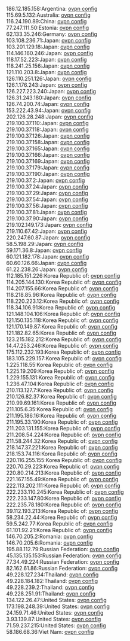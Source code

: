 186.12.185.158:Argentina: [ovpn config](vpn/186_12_185_158.ovpn)  
115.69.5.132:Australia: [ovpn config](vpn/115_69_5_132.ovpn)  
116.24.190.89:China: [ovpn config](vpn/116_24_190_89.ovpn)  
77.247.111.50:Estonia: [ovpn config](vpn/77_247_111_50.ovpn)  
62.133.35.246:Germany: [ovpn config](vpn/62_133_35_246.ovpn)  
103.108.236.71:Japan: [ovpn config](vpn/103_108_236_71.ovpn)  
103.201.129.18:Japan: [ovpn config](vpn/103_201_129_18.ovpn)  
114.146.160.246:Japan: [ovpn config](vpn/114_146_160_246.ovpn)  
118.17.52.223:Japan: [ovpn config](vpn/118_17_52_223.ovpn)  
118.241.25.156:Japan: [ovpn config](vpn/118_241_25_156.ovpn)  
121.110.203.8:Japan: [ovpn config](vpn/121_110_203_8.ovpn)  
126.110.251.126:Japan: [ovpn config](vpn/126_110_251_126.ovpn)  
126.1.176.243:Japan: [ovpn config](vpn/126_1_176_243.ovpn)  
126.227.223.240:Japan: [ovpn config](vpn/126_227_223_240.ovpn)  
126.31.243.180:Japan: [ovpn config](vpn/126_31_243_180.ovpn)  
126.74.200.74:Japan: [ovpn config](vpn/126_74_200_74.ovpn)  
153.222.43.94:Japan: [ovpn config](vpn/153_222_43_94.ovpn)  
202.126.28.248:Japan: [ovpn config](vpn/202_126_28_248.ovpn)  
219.100.37.110:Japan: [ovpn config](vpn/219_100_37_110.ovpn)  
219.100.37.118:Japan: [ovpn config](vpn/219_100_37_118.ovpn)  
219.100.37.126:Japan: [ovpn config](vpn/219_100_37_126.ovpn)  
219.100.37.158:Japan: [ovpn config](vpn/219_100_37_158.ovpn)  
219.100.37.165:Japan: [ovpn config](vpn/219_100_37_165.ovpn)  
219.100.37.166:Japan: [ovpn config](vpn/219_100_37_166.ovpn)  
219.100.37.169:Japan: [ovpn config](vpn/219_100_37_169.ovpn)  
219.100.37.179:Japan: [ovpn config](vpn/219_100_37_179.ovpn)  
219.100.37.190:Japan: [ovpn config](vpn/219_100_37_190.ovpn)  
219.100.37.2:Japan: [ovpn config](vpn/219_100_37_2.ovpn)  
219.100.37.24:Japan: [ovpn config](vpn/219_100_37_24.ovpn)  
219.100.37.29:Japan: [ovpn config](vpn/219_100_37_29.ovpn)  
219.100.37.54:Japan: [ovpn config](vpn/219_100_37_54.ovpn)  
219.100.37.56:Japan: [ovpn config](vpn/219_100_37_56.ovpn)  
219.100.37.81:Japan: [ovpn config](vpn/219_100_37_81.ovpn)  
219.100.37.90:Japan: [ovpn config](vpn/219_100_37_90.ovpn)  
219.102.149.173:Japan: [ovpn config](vpn/219_102_149_173.ovpn)  
219.110.67.42:Japan: [ovpn config](vpn/219_110_67_42.ovpn)  
220.247.60.87:Japan: [ovpn config](vpn/220_247_60_87.ovpn)  
58.5.198.29:Japan: [ovpn config](vpn/58_5_198_29.ovpn)  
59.171.36.8:Japan: [ovpn config](vpn/59_171_36_8.ovpn)  
60.121.182.178:Japan: [ovpn config](vpn/60_121_182_178.ovpn)  
60.60.126.66:Japan: [ovpn config](vpn/60_60_126_66.ovpn)  
61.22.238.26:Japan: [ovpn config](vpn/61_22_238_26.ovpn)  
112.185.151.226:Korea Republic of: [ovpn config](vpn/112_185_151_226.ovpn)  
114.205.144.130:Korea Republic of: [ovpn config](vpn/114_205_144_130.ovpn)  
114.207.155.66:Korea Republic of: [ovpn config](vpn/114_207_155_66.ovpn)  
118.218.85.96:Korea Republic of: [ovpn config](vpn/118_218_85_96.ovpn)  
118.220.223.12:Korea Republic of: [ovpn config](vpn/118_220_223_12.ovpn)  
118.34.106.91:Korea Republic of: [ovpn config](vpn/118_34_106_91.ovpn)  
121.148.104.106:Korea Republic of: [ovpn config](vpn/121_148_104_106.ovpn)  
121.150.135.118:Korea Republic of: [ovpn config](vpn/121_150_135_118.ovpn)  
121.170.149.87:Korea Republic of: [ovpn config](vpn/121_170_149_87.ovpn)  
121.182.82.65:Korea Republic of: [ovpn config](vpn/121_182_82_65.ovpn)  
123.215.182.212:Korea Republic of: [ovpn config](vpn/123_215_182_212.ovpn)  
14.47.253.246:Korea Republic of: [ovpn config](vpn/14_47_253_246.ovpn)  
175.112.232.193:Korea Republic of: [ovpn config](vpn/175_112_232_193.ovpn)  
183.105.229.157:Korea Republic of: [ovpn config](vpn/183_105_229_157.ovpn)  
1.225.118.55:Korea Republic of: [ovpn config](vpn/1_225_118_55.ovpn)  
1.225.19.209:Korea Republic of: [ovpn config](vpn/1_225_19_209.ovpn)  
1.229.155.131:Korea Republic of: [ovpn config](vpn/1_229_155_131.ovpn)  
1.236.47.104:Korea Republic of: [ovpn config](vpn/1_236_47_104.ovpn)  
210.113.127.7:Korea Republic of: [ovpn config](vpn/210_113_127_7.ovpn)  
210.126.82.37:Korea Republic of: [ovpn config](vpn/210_126_82_37.ovpn)  
210.99.69.161:Korea Republic of: [ovpn config](vpn/210_99_69_161.ovpn)  
211.105.6.35:Korea Republic of: [ovpn config](vpn/211_105_6_35.ovpn)  
211.195.186.16:Korea Republic of: [ovpn config](vpn/211_195_186_16.ovpn)  
211.195.33.190:Korea Republic of: [ovpn config](vpn/211_195_33_190.ovpn)  
211.203.131.155:Korea Republic of: [ovpn config](vpn/211_203_131_155.ovpn)  
211.208.54.224:Korea Republic of: [ovpn config](vpn/211_208_54_224.ovpn)  
211.58.244.32:Korea Republic of: [ovpn config](vpn/211_58_244_32.ovpn)  
218.147.37.221:Korea Republic of: [ovpn config](vpn/218_147_37_221.ovpn)  
218.153.74.116:Korea Republic of: [ovpn config](vpn/218_153_74_116.ovpn)  
220.116.255.155:Korea Republic of: [ovpn config](vpn/220_116_255_155.ovpn)  
220.70.29.223:Korea Republic of: [ovpn config](vpn/220_70_29_223.ovpn)  
220.80.214.213:Korea Republic of: [ovpn config](vpn/220_80_214_213.ovpn)  
221.167.155.49:Korea Republic of: [ovpn config](vpn/221_167_155_49.ovpn)  
222.113.202.111:Korea Republic of: [ovpn config](vpn/222_113_202_111.ovpn)  
222.233.110.245:Korea Republic of: [ovpn config](vpn/222_233_110_245.ovpn)  
222.233.147.80:Korea Republic of: [ovpn config](vpn/222_233_147_80.ovpn)  
222.235.78.180:Korea Republic of: [ovpn config](vpn/222_235_78_180.ovpn)  
39.112.193.213:Korea Republic of: [ovpn config](vpn/39_112_193_213.ovpn)  
58.234.22.44:Korea Republic of: [ovpn config](vpn/58_234_22_44.ovpn)  
59.5.242.77:Korea Republic of: [ovpn config](vpn/59_5_242_77.ovpn)  
61.101.92.21:Korea Republic of: [ovpn config](vpn/61_101_92_21.ovpn)  
146.70.205.2:Romania: [ovpn config](vpn/146_70_205_2.ovpn)  
146.70.205.6:Romania: [ovpn config](vpn/146_70_205_6.ovpn)  
195.88.112.79:Russian Federation: [ovpn config](vpn/195_88_112_79.ovpn)  
45.135.135.153:Russian Federation: [ovpn config](vpn/45_135_135_153.ovpn)  
77.34.49.224:Russian Federation: [ovpn config](vpn/77_34_49_224.ovpn)  
82.162.61.86:Russian Federation: [ovpn config](vpn/82_162_61_86.ovpn)  
49.228.127.234:Thailand: [ovpn config](vpn/49_228_127_234.ovpn)  
49.228.184.182:Thailand: [ovpn config](vpn/49_228_184_182.ovpn)  
49.228.239.2:Thailand: [ovpn config](vpn/49_228_239_2.ovpn)  
49.228.251.91:Thailand: [ovpn config](vpn/49_228_251_91.ovpn)  
134.122.26.47:United States: [ovpn config](vpn/134_122_26_47.ovpn)  
173.198.248.39:United States: [ovpn config](vpn/173_198_248_39.ovpn)  
24.159.71.46:United States: [ovpn config](vpn/24_159_71_46.ovpn)  
3.93.139.87:United States: [ovpn config](vpn/3_93_139_87.ovpn)  
71.59.237.215:United States: [ovpn config](vpn/71_59_237_215.ovpn)  
58.186.68.36:Viet Nam: [ovpn config](vpn/58_186_68_36.ovpn)  
